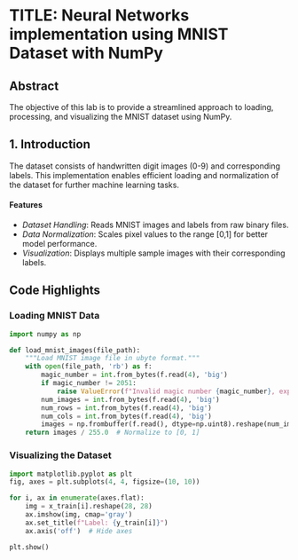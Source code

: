 # TITLE: Neural Networks implementation using MNIST Dataset with NumPy

## Abstract
The objective of this lab is to provide a streamlined approach to loading, processing, and visualizing the MNIST dataset using NumPy. 

## 1. Introduction
The dataset consists of handwritten digit images (0-9) and corresponding labels. This implementation enables efficient loading and normalization of the dataset for further machine learning tasks.

#### Features
- *Dataset Handling*: Reads MNIST images and labels from raw binary files.
- *Data Normalization*: Scales pixel values to the range [0,1] for better model performance.
- *Visualization*: Displays multiple sample images with their corresponding labels.

## Code Highlights
### Loading MNIST Data
```python
import numpy as np

def load_mnist_images(file_path):
    """Load MNIST image file in ubyte format."""
    with open(file_path, 'rb') as f:
        magic_number = int.from_bytes(f.read(4), 'big')
        if magic_number != 2051:
            raise ValueError(f"Invalid magic number {magic_number}, expected 2051")
        num_images = int.from_bytes(f.read(4), 'big')
        num_rows = int.from_bytes(f.read(4), 'big')
        num_cols = int.from_bytes(f.read(4), 'big')
        images = np.frombuffer(f.read(), dtype=np.uint8).reshape(num_images, num_rows * num_cols)
    return images / 255.0  # Normalize to [0, 1]
```

### Visualizing the Dataset
```python
import matplotlib.pyplot as plt
fig, axes = plt.subplots(4, 4, figsize=(10, 10))

for i, ax in enumerate(axes.flat):
    img = x_train[i].reshape(28, 28)
    ax.imshow(img, cmap='gray')
    ax.set_title(f"Label: {y_train[i]}")
    ax.axis('off')  # Hide axes

plt.show()
```

